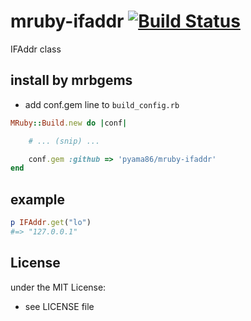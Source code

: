 # mruby-ifaddr   [![Build Status](https://travis-ci.org/pyama86/mruby-ifaddr.svg?branch=master)](https://travis-ci.org/pyama86/mruby-ifaddr)
IFAddr class
## install by mrbgems
- add conf.gem line to `build_config.rb`

```ruby
MRuby::Build.new do |conf|

    # ... (snip) ...

    conf.gem :github => 'pyama86/mruby-ifaddr'
end
```
## example
```ruby
p IFAddr.get("lo")
#=> "127.0.0.1"
```

## License
under the MIT License:
- see LICENSE file
